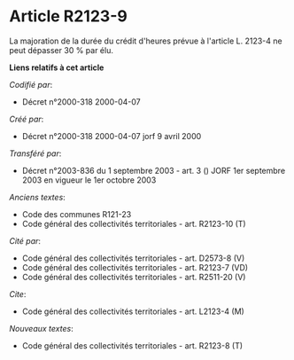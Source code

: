 # Article R2123-9

La majoration de la durée du crédit d'heures prévue à l'article L. 2123-4 ne peut dépasser 30 % par élu.

**Liens relatifs à cet article**

_Codifié par_:

  - Décret n°2000-318 2000-04-07

_Créé par_:

  - Décret n°2000-318 2000-04-07 jorf 9 avril 2000

_Transféré par_:

  - Décret n°2003-836 du 1 septembre 2003 - art. 3 () JORF 1er septembre 2003 en vigueur le 1er octobre 2003

_Anciens textes_:

  - Code des communes R121-23
  - Code général des collectivités territoriales - art. R2123-10 (T)

_Cité par_:

  - Code général des collectivités territoriales - art. D2573-8 (V)
  - Code général des collectivités territoriales - art. R2123-7 (VD)
  - Code général des collectivités territoriales - art. R2511-20 (V)

_Cite_:

  - Code général des collectivités territoriales - art. L2123-4 (M)

_Nouveaux textes_:

  - Code général des collectivités territoriales - art. R2123-8 (T)
